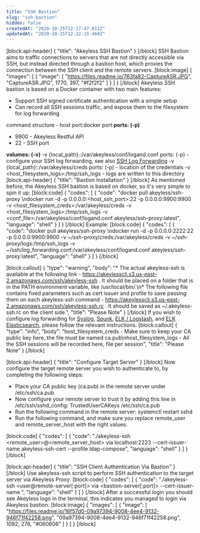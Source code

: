 ```yaml
---
title: "SSH Bastion"
slug: "ssh-bastion"
hidden: false
createdAt: "2020-10-25T12:17:47.811Z"
updatedAt: "2020-10-25T12:22:15.460Z"
---
```

[block:api-header]
{
  "title": "Akeyless SSH Bastion"
}
[/block]
SSH Bastion aims to traffic connections to servers that are not directly accessible via SSH, but instead directed through a bastion host, which proxies the connection between the SSH client and the remote servers.
[block:image]
{
  "images": [
    {
      "image": [
        "https://files.readme.io/763fa82-CaptureASR.JPG",
        "CaptureASR.JPG",
        1770,
        397,
        "#f2f2f2"
      ]
    }
  ]
}
[/block]
Akeyless SSH bastion is based on a Docker container with two main features:
  * Support SSH signed certificate authentication with a simple setup
  * Can record all SSH sessions traffic, and expose them to the filesystem for log forwarding

command structure - host port:docker port
**ports: (-p)**
  * 9900 - Akeyless Restful API
  * 22 - SSH port

**volumes: (-v)**
-v {local_path}::/var/akeyless/conf/logand.conf ports: (-p)  - configure your SSH log forwarding, see also [SSH Log Forwarding](doc:ssh-log-forwarding)
-v {local_path}::/var/akeyless/creds ports: (-p) - location of the credentials
-v <host_filesystem_logs>:/tmp/ssh_logs - logs are written to this directory
[block:api-header]
{
  "title": "Bastion Installation"
}
[/block]
As mentioned before, the Akeyless SSH bastion is based on docker, so it's very simple to spin it up:
[block:code]
{
  "codes": [
    {
      "code": "docker pull akeyless/ssh-proxy \ndocker run -d -p 0.0.0.0:<host_ssh_port>:22 -p 0.0.0.0:9900:9900 -v <host_filesystem_creds>:/var/akeyless/creds -v <host_filesystem_logs>:/tmp/ssh_logs -v <conf_file>:/var/akeyless/conf/logand.conf akeyless/ssh-proxy:latest",
      "language": "shell"
    }
  ]
}
[/block]
Example:
[block:code]
{
  "codes": [
    {
      "code": "docker pull akeyless/ssh-proxy \ndocker run -d -p 0.0.0.0:2222:22 -p 0.0.0.0:9900:9900 -v ~/ssh-proxy/creds:/var/akeyless/creds -v ~/ssh-proxy/logs:/tmp/ssh_logs -v ~/ssh/log_forwarding.conf:/var/akeyless/conf/logand.conf akeyless/ssh-proxy:latest",
      "language": "shell"
    }
  ]
}
[/block]

[block:callout]
{
  "type": "warning",
  "body": "* The actual akeyless-ssh is available at the following link -  https://akeylesscli.s3.us-east-2.amazonaws.com/ssh/akeyless-ssh . It should be placed on a folder that is in the PATH environment variable, like /usr/local/bin/.\n* The following file contains fixed parameters such as cert issuer and profile to save passing them on each akeyless-ssh command - https://akeylesscli.s3.us-east-2.amazonaws.com/ssh/akeyless-ssh.rc . It should be saved as ~/.akeyless-ssh.rc on the client side.",
  "title": "Please Note"
}
[/block]
If you wish to configure log forwarding for [Syslog](doc:ssh-log-forwarding#syslog-configuratoin), [Spunk](doc:ssh-log-forwarding#splunk-configuration), [ELK / Logstash](doc:ssh-log-forwarding#elk--logstash-configuration), and [ELK Elasticsearch](doc:ssh-log-forwarding#elk-elasticsearch-configuration), please follow the relevant instructions. 
[block:callout]
{
  "type": "info",
  "body": "host_filesystem_creds - Make sure to keep your CA public key here, the file must be named ca.pub\nhost_filesystem_logs - All the SSH sessions will be recorded here, file per session",
  "title": "Please Note"
}
[/block]

[block:api-header]
{
  "title": "Configure Target Server"
}
[/block]
Now configure the target remote server you wish to authenticate to, by completing the following steps:
  * Place your CA public key (ca.pub) in the remote server under /etc/ssh/ca.pub
  * Now configure your remote server to trust it by adding this line in /etc/ssh/sshd_config:  TrustedUserCAKeys /etc/ssh/ca.pub
  * Run the following command in the remote server:  systemctl restart sshd
  * Run the following command, and make sure you replace remote_user and remote_server_host with the right values:

[block:code]
{
  "codes": [
    {
      "code": "./akeyless-ssh <remote_user>@<remote_server_host> via localhost:2223 --cert-issuer-name akeyless-ssh-cert --profile ldap-compose",
      "language": "shell"
    }
  ]
}
[/block]

[block:api-header]
{
  "title": "SSH Client Authentication Via Bastion"
}
[/block]
Use akeyless-ssh script to perform SSH authentication to the target server via Akeyless Proxy:
[block:code]
{
  "codes": [
    {
      "code": "./akeyless-ssh <user@remote-server[:port]> via <bastion-server[:port]> --cert-issuer-name ",
      "language": "shell"
    }
  ]
}
[/block]
After a successful login you should see Akeyless logo in the terminal, this indicates you managed to login via Akeyless bastion.
[block:image]
{
  "images": [
    {
      "image": [
        "https://files.readme.io/16f57d0-09a97394-9008-4ee4-9132-946f71f42258.png",
        "09a97394-9008-4ee4-9132-946f71f42258.png",
        1092,
        276,
        "#060606"
      ]
    }
  ]
}
[/block]
